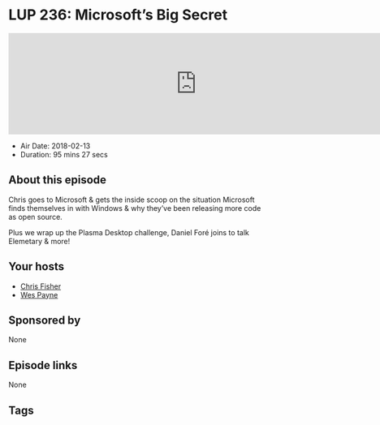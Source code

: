 # LUP 236: Microsoft’s Big Secret

<iframe src="https://player.fireside.fm/v2/RUkczH-V+DumYlEEd?theme=dark" width="740" height="200" frameborder="0" scrolling="no"></iframe>

* Air Date: 2018-02-13
* Duration: 95 mins 27 secs

## About this episode

Chris goes to Microsoft & gets the inside scoop on the situation Microsoft finds themselves in with Windows & why they’ve been releasing more code as open source. 

Plus we wrap up the Plasma Desktop challenge, Daniel Foré joins to talk Elemetary & more!

## Your hosts
* [Chris Fisher](https://linuxunplugged.com/hosts/chrislas)
* [Wes Payne](https://linuxunplugged.com/hosts/wes)

## Sponsored by

None



## Episode links

None



## Tags

